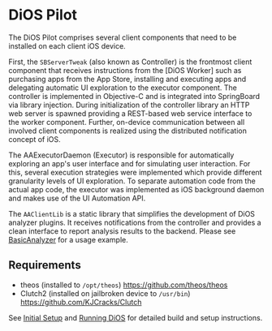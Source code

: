 # DiOS Pilot

The DiOS Pilot comprises several client components that need to be installed on each client iOS device. 

First, the `SBServerTweak` (also known as Controller) is the frontmost client component that receives instructions from the [DiOS Worker] such as purchasing apps from the App Store, installing and executing apps and delegating automatic UI exploration to the executor component. The controller is implemented in Objective-C and is integrated into SpringBoard via library injection. During initialization of the controller library an HTTP web server is spawned providing a REST-based web service interface to the worker component. Further, on-device communication between all involved client components is realized using the distributed notification concept of iOS.

The AAExecutorDaemon (Executor) is responsible for automatically exploring an app's user interface and for simulating user interaction. For this, several execution strategies were implemented which provide different granularity levels of UI exploration. To separate automation code from the actual app code, the executor was implemented as iOS background daemon and makes use of the UI Automation API.

The `AAClientLib` is a static library that simplifies the development of DiOS analyzer plugins. It receives notifications from the controller and provides a clean interface to report analysis results to the backend. Please see [BasicAnalyzer](https://github.com/DiOS-Analysis/BasicAnalyzer) for a usage example. 


## Requirements
  * theos (installed to `/opt/theos`) <https://github.com/theos/theos>
  * Clutch2 (installed on jailbroken device to `/usr/bin`) <https://github.com/KJCracks/Clutch>


See [Initial Setup](https://github.com/DiOS-Analysis/DiOS/wiki/Initial-Setup) and [Running DiOS](https://github.com/DiOS-Analysis/DiOS/wiki/Running-DiOS) for detailed build and setup instructions.
